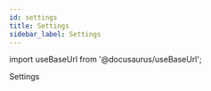 ```yaml
---
id: settings
title: Settings
sidebar_label: Settings
---
```


import useBaseUrl from '@docusaurus/useBaseUrl';

Settings

